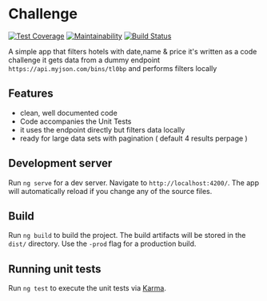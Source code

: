 # Challenge
[![Test Coverage](https://api.codeclimate.com/v1/badges/650eec8c6e7cccd6b6fa/test_coverage)](https://codeclimate.com/github/abdelrhman-adel/code-challenge/test_coverage) 
[![Maintainability](https://api.codeclimate.com/v1/badges/650eec8c6e7cccd6b6fa/maintainability)](https://codeclimate.com/github/abdelrhman-adel/code-challenge/maintainability)
[![Build Status](https://travis-ci.org/abdelrhman-adel/code-challenge.svg?branch=master)](https://travis-ci.org/abdelrhman-adel/code-challenge)

A simple app that filters hotels with date,name & price it's written as a code challenge
it gets data from a dummy endpoint `https://api.myjson.com/bins/tl0bp` and performs filters locally

## Features

 - clean, well documented code 
 - Code accompanies the Unit Tests
 - it uses the endpoint directly but filters data locally
 - ready for large data sets with pagination ( default 4 results perpage )

## Development server

Run `ng serve` for a dev server. Navigate to `http://localhost:4200/`. The app will automatically reload if you change any of the source files.


## Build

Run `ng build` to build the project. The build artifacts will be stored in the `dist/` directory. Use the `-prod` flag for a production build.

## Running unit tests

Run `ng test` to execute the unit tests via [Karma](https://karma-runner.github.io).

